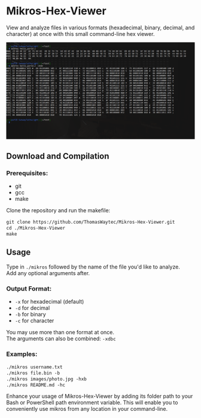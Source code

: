 # Mikros-Hex-Viewer

View and analyze files in various formats (hexadecimal, binary, decimal, and character) at once with this small command-line hex viewer.

![Mikros in action](readme-assets/showcase.png)

## Download and Compilation
### Prerequisites:
- git
- gcc
- make

Clone the repository and run the makefile:
```shell
git clone https://github.com/ThomasWaytec/Mikros-Hex-Viewer.git
cd ./Mikros-Hex-Viewer
make
```

## Usage
Type in ```./mikros``` followed by the name of the file you'd like to analyze.  
Add any optional arguments after.
### Output Format:
 - ```-x``` for hexadecimal (default)
 - ```-d``` for decimal
 - ```-b``` for binary
 - ```-c``` for character
 
You may use more than one format at once.  
The arguments can also be combined: ```-xdbc```
### Examples:
``` shell
./mikros username.txt
./mikros file.bin -b
./mikros images/photo.jpg -hxb
./mikros README.md -hc
```
Enhance your usage of Mikros-Hex-Viewer by adding its folder path to your Bash or PowerShell path environment variable. This will enable you to conveniently use mikros from any location in your command-line.